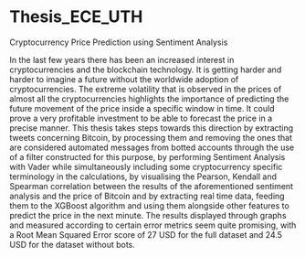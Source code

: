 # Thesis_ECE_UTH
Cryptocurrency Price Prediction using Sentiment Analysis

In the last few years there has been an increased interest in cryptocurrencies and the blockchain technology. It is getting harder and harder to imagine a future without 
the worldwide adoption of cryptocurrencies. The extreme volatility that is observed in the prices of almost all the cryptocurrencies highlights the importance of predicting
the future movement of the price inside a specific window in time. It could prove a very profitable investment to be able to forecast the price in a precise manner. 
This thesis takes steps towards this direction by extracting tweets concerning Bitcoin, by processing them and removing the ones that are considered automated messages 
from botted accounts through the use of a filter constructed for this purpose, by performing Sentiment Analysis with Vader while simultaneously including some cryptocurrency 
specific terminology in the calculations, by visualising the Pearson, Kendall and Spearman correlation between the results of the aforementioned sentiment analysis and the price
of Bitcoin and by extracting real time data, feeding them to the XGBoost algorithm and using them alongside other features to predict the price in the next minute.
The results displayed through graphs and measured according to certain error metrics seem quite promising, with a Root Mean Squared Error score of 27 USD for the full dataset 
and 24.5 USD for the dataset without bots.
